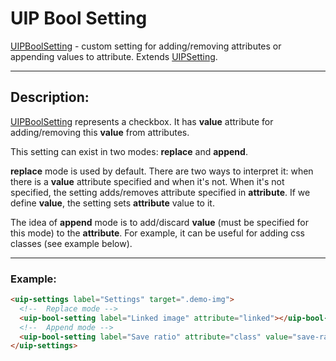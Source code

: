 # UIP Bool Setting

[UIPBoolSetting](README.md) - custom setting for adding/removing attributes or appending values to attribute.
Extends [UIPSetting](../README.md).

---

## Description:

[UIPBoolSetting](README.md) represents a checkbox. It has **value** attribute for adding/removing this **value**
from attributes.

This setting can exist in two modes: **replace** and **append**.

**replace** mode is used by default. There are two ways to interpret it: when there is a **value** attribute
specified and when it's not. When it's not specified, the setting adds/removes attribute specified in **attribute**.
If we define **value**, the setting sets **attribute** value to it.

The idea of **append** mode is to add/discard **value** (must be specified for this mode) to the **attribute**.
For example, it can be useful for adding css classes (see example below).

---

### Example:

```html
<uip-settings label="Settings" target=".demo-img">
  <!--  Replace mode -->
  <uip-bool-setting label="Linked image" attribute="linked"></uip-bool-setting>
  <!--  Append mode -->
  <uip-bool-setting label="Save ratio" attribute="class" value="save-ratio-class"></uip-bool-setting>
</uip-settings>
```
